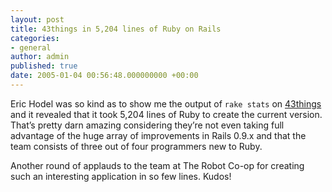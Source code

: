 ```yaml
---
layout: post
title: 43things in 5,204 lines of Ruby on Rails
categories:
- general
author: admin
published: true
date: 2005-01-04 00:56:48.000000000 +00:00
---
```

<p>Eric Hodel was so kind as to show me the output of <code>rake stats</code> on <a href="http://43things.com">43things</a> and it revealed that it took 5,204 lines of Ruby to create the current version. That&#8217;s pretty darn amazing considering they&#8217;re not even taking full advantage of the huge array of improvements in Rails 0.9.x and that the team consists of three out of four programmers new to Ruby.</p>
<p>Another round of applauds to the team at The Robot Co-op for creating such an interesting application in so few lines. Kudos!</p>